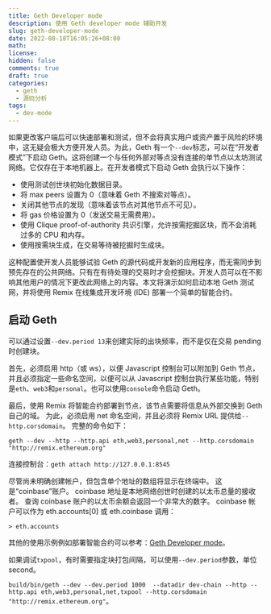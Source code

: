 ```yaml
---
title: Geth Developer mode
description: 使用 Geth developer mode 辅助开发
slug: geth-developer-mode
date: 2022-08-18T16:05:26+08:00
math:
license:
hidden: false
comments: true
draft: true
categories:
  - geth
  - 源码分析
tags:
  - dev-mode
---
```


如果更改客户端后可以快速部署和测试，但不会将真实用户或资产置于风险的环境中，这无疑会极大方便开发人员。为此，Geth 有一个`--dev`标志，可以在“开发者模式”下启动 Geth。这将创建一个与任何外部对等点没有连接的单节点以太坊测试网络。它仅存在于本地机器上。在开发者模式下启动 Geth 会执行以下操作：

- 使用测试创世块初始化数据目录。
- 将 max peers 设置为 0（意味着 Geth 不搜索对等点）。
- 关闭其他节点的发现（意味着该节点对其他节点不可见）。
- 将 gas 价格设置为 0（发送交易无需费用）。
- 使用 Clique proof-of-authority 共识引擎，允许按需挖掘区块，而不会消耗过多的 CPU 和内存。
- 使用按需块生成，在交易等待被挖掘时生成块。

这种配置使开发人员能够试验 Geth 的源代码或开发新的应用程序，而无需同步到预先存在的公共网络。只有在有待处理的交易时才会挖掘块。开发人员可以在不影响其他用户的情况下更改此网络上的内容。本文将演示如何启动本地 Geth 测试网，并将使用 Remix 在线集成开发环境 (IDE) 部署一个简单的智能合约。

## 启动 Geth

可以通过设置`--dev.period 13`来创建实际的出块频率，而不是仅在交易 pending 时创建块。

首先，必须启用 http（或 ws），以便 Javascript 控制台可以附加到 Geth 节点，并且必须指定一些命名空间，以便可以从 Javascript 控制台执行某些功能，特别是`eth`、`web3`和`personal`。也可以使用`console`命令启动 Geth。

最后，使用 Remix 将智能合约部署到节点，该节点需要将信息从外部交换到 Geth 自己的域。 为此，必须启用 net 命名空间，并且必须将 Remix URL 提供给`--http.corsdomain`。 完整的命令如下：

`geth --dev --http --http.api eth,web3,personal,net --http.corsdomain "http://remix.ethereum.org"`

连接控制台：`geth attach http://127.0.0.1:8545`

尽管尚未明确创建帐户，但包含单个地址的数组将显示在终端中。 这是“coinbase”账户。 coinbase 地址是本地网络创世时创建的以太币总量的接收者。 查询 coinbase 账户的以太币余额会返回一个非常大的数字。 coinbase 帐户可以作为 eth.accounts[0] 或 eth.coinbase 调用：

```shell
> eth.accounts
```

其他的使用示例例如部署智能合约可以参考：[Geth Developer mode](https://geth.ethereum.org/docs/getting-started/dev-mode)。

如果调试`txpool`，有时需要指定块打包间隔，可以使用`--dev.period`参数，单位 second。

`build/bin/geth --dev --dev.period 1000  --datadir dev-chain --http --http.api eth,web3,personal,net,txpool --http.corsdomain "http://remix.ethereum.org"`。
